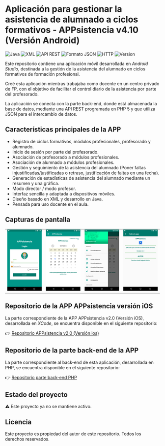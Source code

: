 # Aplicación para gestionar la asistencia de alumnado a ciclos formativos - APPsistencia v4.10 (Versión Android)

![Java](https://img.shields.io/badge/Lenguaje-Java-blue?logo=java)
![XML](https://img.shields.io/badge/Interfaz-XML-orange?logo=xml)
![API REST](https://img.shields.io/badge/API-RESTful-0d1117?logo=api&logoColor=white)
![Formato JSON](https://img.shields.io/badge/Intercambio-JSON-blue?logo=json)
![HTTP](https://img.shields.io/badge/Protocolo-HTTP%2FHTTPS-critical?logo=http)
![Version](https://img.shields.io/badge/version-4.10-brightgreen)

Este repositorio contiene una aplicación móvil desarrollada en *Android Studio*, destinada a la gestión de la asistencia del alumnado en ciclos formativos de formación profesional.

Creé esta aplicación mientras trabajaba como docente en un centro privado de FP, con el objetivo de facilitar el control diario de la asistencia por parte del profesorado.

La aplicación se conecta con la parte back-end, donde está almacenada la base de datos, mediante una API REST programada en PHP 5 y que utiliza JSON para el intercambio de datos.

## Características principales de la APP

- Registro de ciclos formativos, módulos profesionales, profesorado y alumnado.
- Inicio de sesión por parte del profesorado.
- Asociación de profesorado a módulos profesionales.
- Asociación de alumnado a módulos profesionales.
- Gestión y seguimiento de la asistencia del alumnado (Poner faltas injustificadas/justificadas o retraso, justificación de faltas en una fecha).
- Generación de estadísticas de asistencia del alumnado mediante un resumen y una gráfica.
- Modo director / modo profesor.
- Interfaz sencilla y adaptada a dispositivos móviles.
- Diseño basado en XML y desarrollo en Java.
- Pensada para uso docente en el aula.

## Capturas de pantalla

<div align="center">

<table>
  <tr>
    <td><img src="capturas pantalla/Screenshot_1539700119.png" width="200"/></td>
    <td><img src="capturas pantalla/Screenshot_1539700231.png" width="200"/></td>
    <td><img src="capturas pantalla/Screenshot_1539700243.png" width="200"/></td>
    <td><img src="capturas pantalla/Screenshot_1539702283.png" width="200"/></td>
  </tr>
</table>

</div>

## Repositorio de la APP APPsistencia versión iOS

La parte correspondiente de la APP APPsistencia v2.0 (Versión iOS), desarrollada en *XCode*, se encuentra disponible en el siguiente repositorio:

👉 [Repositorio APPsistencia v2.0 (Versión ios)](https://github.com/galleta/AsistenciaAlumnos-iOS)

## Repositorio de la parte back-end de la APP

La parte correspondiente al back-end de esta aplicación, desarrollada en PHP, se encuentra disponible en el siguiente repositorio:

👉 [Repositorio parte back-end PHP](https://github.com/galleta/Parte-backend-APPsistencia)

## Estado del proyecto

⚠️ Este proyecto ya no se mantiene activo.

## Licencia

Este proyecto es propiedad del autor de este repositorio. Todos los derechos reservados.
